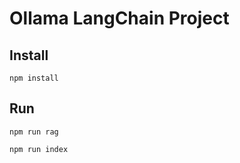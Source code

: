 # Ollama LangChain Project

## Install

```
npm install
```

## Run

```
npm run rag

npm run index
```